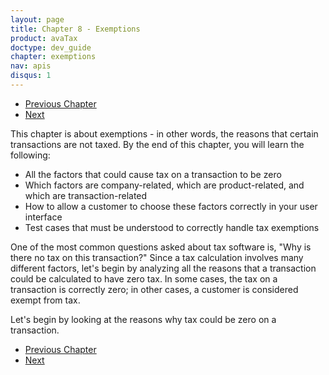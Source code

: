 ```yaml
---
layout: page
title: Chapter 8 - Exemptions
product: avaTax
doctype: dev_guide
chapter: exemptions
nav: apis
disqus: 1
---
```


<ul class="pager">
  <li class="previous"><a href="/avatax/dev-guide/shipping-and-handling/"><i class="glyphicon glyphicon-chevron-left"></i>Previous Chapter</a></li>
  <li class="next"><a href="/avatax/dev-guide/exemptions/reasons-tax-can-be-zero/">Next<i class="glyphicon glyphicon-chevron-right"></i></a></li>
</ul>

This chapter is about exemptions - in other words, the reasons that certain transactions are not taxed.  By the end of this chapter, you will learn the following:
<ul class="dev-guide-list">
    <li>All the factors that could cause tax on a transaction to be zero</li>
    <li>Which factors are company-related, which are product-related, and which are transaction-related</li>
    <li>How to allow a customer to choose these factors correctly in your user interface</li>
    <li>Test cases that must be understood to correctly handle tax exemptions</li>
</ul>

One of the most common questions asked about tax software is, "Why is there no tax on this transaction?"  Since a tax calculation involves many different factors, let's begin by analyzing all the reasons that a transaction could be calculated to have zero tax.  In some cases, the tax on a transaction is correctly zero; in other cases, a customer is considered exempt from tax.

Let's begin by looking at the reasons why tax could be zero on a transaction.

<ul class="pager">
  <li class="previous"><a href="/avatax/dev-guide/shipping-and-handling/"><i class="glyphicon glyphicon-chevron-left"></i>Previous Chapter</a></li>
  <li class="next"><a href="/avatax/dev-guide/exemptions/reasons-tax-can-be-zero/">Next<i class="glyphicon glyphicon-chevron-right"></i></a></li>
</ul>
